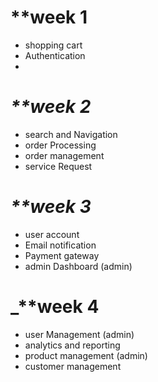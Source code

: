 # **week 1
- shopping cart
- Authentication
- 

# _**week 2_
- search and Navigation
- order Processing
- order management
- service Request

# _**week 3_
- user account 
-  Email notification
- Payment gateway
-  admin Dashboard (admin)

# _**week 4
 - user Management (admin)
 - analytics and reporting
- product management (admin)
 - customer management